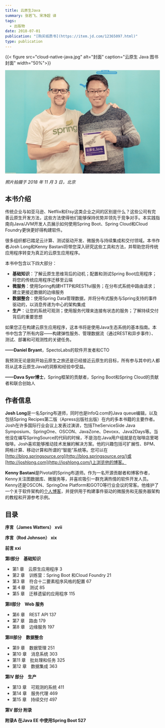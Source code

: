 ```yaml
---
title: 云原生Java
summary: 张若飞、宋净超 译
tags:
  - 出版物
date: 2018-07-01
publication: "[购买纸质书](https://item.jd.com/12365097.html)"
type: publication
---
```


{{< figure src="cloud-native-java.jpg" alt="封面"  caption="云原生 Java  图书封面" width="50%">}}

![Jimmy Song with Josh Long](jimmy-song-with-josh-long.jpg)

*照片拍摄于 2018 年 11 月 3 日，北京*

## 本书介绍

传统企业与如亚马逊、Netflix和Etsy这类企业之间的区别是什么？这些公司有完善云原生开发方法，这些方法使得他们能够保持优势并领先于竞争对手。本实践指南向Java/JVM开发人员展示如何使用Spring Boot、Spring Cloud和Cloud Foundry更快更好得构建软件。

很多组织都已踏足云计算、测试驱动开发、微服务与持续集成和交付领域。本书作者Josh Long和Kenny Bastani将带您深入研究这些工具和方法，并帮助您将传统应用程序转变为真正的云原生应用程序。

本书中包含以下四大部分：

- **基础知识**：了解云原生思维背后的动机；配置和测试Spring Boot应用程序；将您的传统应用程序迁移至云端
- **微服务**：使用Spring构建HTTP和RESTful服务；在分布式系统中路由请求；建立更接近数据的边缘服务
- **数据整合**：使用Spring Data管理数据，并将分布式服务与Spring支持的事件驱动的，以消息传递为中心的架构集成
- **生产**：让您的系统可观测；使用服务代理来连接有状态的服务；了解持续交付背后的重要思想

如果您正在构建云原生应用程序，这本书将是使用Java生态系统的基本指南。本书中包含了所有内容——构建弹性服务、管理数据流（通过REST和异步事件）、测试、部署和可观测性的关键任务。

**——Daniel Bryant**，SpectoLabs的软件开发者和CTO

我预测无论是刚开始云原生之旅还是已经接近云原生的目标，所有参与其中的人都将从这本云原生Java的洞察和经验中受益。

**——Dava Syer博士**，Spring框架的贡献者，Spring Boot和Spring Cloud的贡献者和联合创始人

## 作者信息

**Josh Long**是一名Spring布道师，同时也是InfoQ.com的Java queue编辑，以及包括Spring Recipes第二版（Apress出版社出版）在内的多本书籍的主要作者。Josh在许多国际行业会议上发表过演讲，包括TheServiceSide Java Symposium、SpringOne、OSCON、JavaZone、Devoxx、Java2Days等。当他没在编写SpringSource的代码的时候，不是泡在Java用户组就是在咖啡店里喝咖啡。Josh喜欢能够推动技术发展的解决方案。他的兴趣包括可扩展性、BPM、网格计算、移动计算和所谓的“智能”系统等。您可以在[http://blog.springsource.org](http://blog.springsource.org/)或[http://joshlong.com](http://joshlong.com/)上浏览他的博客。

**Kenny Bastani**是Pivotal的Spring布道师。作为一名开源贡献者和博客作者，Kenny关注图数据库、微服务等，并喜欢吸引一群充满热情的软件开发人员。Kenny还是OSCON、SpringOne Platform和GOTO等行业会议的常客。他维护了一个关于软件架构的[个人博客](http://kennybastani.com/)，并提供用于构建事件驱动的微服务和无服务器架构的教程和开源参考示例。

## 目录

**序言（James Watters） xvii**

**序言（Rod Johnson） xix**

**前言 xxi**

**第Ⅰ部分　基础知识**

- 第1 章　云原生应用程序 3
- 第2 章　训练营：Spring Boot 和Cloud Foundry 21
- 第3 章　符合十二要素程序风格的配置 67
- 第４章　测试 85
- 第5 章　迁移遗留的应用程序 115

**第Ⅱ部分　Web 服务**

- 第6 章　REST API 137
- 第7 章　路由 179
- 第8 章　边缘服务 197

**第Ⅲ部分　数据整合**

- 第9 章　数据管理 251
- 第10 章　消息系统 303
- 第11 章　批处理和任务 325
- 第12 章　数据集成 363

**第IV 部分　生产**

- 第13 章　可观测的系统 411
- 第14 章　服务代理 469
- 第15 章　持续交付 497

**第V 部分 附录**

**附录A 在Java EE 中使用Spring Boot 527**
